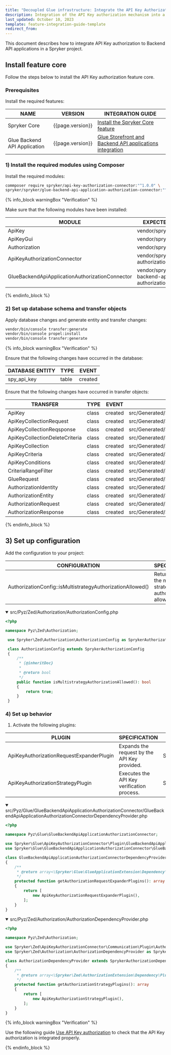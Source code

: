 ```yaml
---
title: "Decoupled Glue infrastructure: Integrate the API Key Authorization"
description: Integration of the API Key authorization mechanism into a Spryker project.
last_updated: October 10, 2023
template: feature-integration-guide-template
redirect_from:
---
```


This document describes how to integrate API Key authorization to Backend API applications in a Spryker project.

## Install feature core

Follow the steps below to install the API Key authorization feature core.

### Prerequisites

Install the required features:

| NAME                         | VERSION           | INTEGRATION GUIDE                                                                                                                                                                                                                |
|------------------------------| ----------------- |----------------------------------------------------------------------------------------------------------------------------------------------------------------------------------------------------------------------------------|
| Spryker Core                 | {{page.version}} | [Install the Spryker Core feature](/docs/pbc/all/miscellaneous/{{page.version}}/install-and-upgrade/install-features/install-the-spryker-core-feature.html)                                                                                                                                                                |
| Glue Backend API Application | {{page.version}} | [Glue Storefront and Backend API applications integration](/docs/scos/dev/migration-concepts/migrate-to-decoupled-glue-infrastructure/decoupled-glue-infrastructure-integrate-storefront-and-backend-glue-api-applications.html) |

### 1) Install the required modules using Composer

Install the required modules:

```bash
commposer require spryker/api-key-authorization-connector:"^1.0.0" \
spryker/spryker/glue-backend-api-application-authorization-connector:"^1.4.0"
```

{% info_block warningBox "Verification" %}

Make sure that the following modules have been installed:

| MODULE                       | EXPECTED DIRECTORY                             |
|------------------------------|------------------------------------------------|
| ApiKey                       | vendor/spryker/api-key                         |
| ApiKeyGui                    | vendor/spryker/api-key-gui                     |
| Authorization                | vendor/spryker/authorization                   |
| ApiKeyAuthorizationConnector | vendor/spryker/api-key-authorization-connector |
| GlueBackendApiApplicationAuthorizationConnector                | vendor/spryker/glue-backend-api-application-authorization-connector                   |

{% endinfo_block %}

### 2) Set up database schema and transfer objects

Apply database changes and generate entity and transfer changes:

```bash
vendor/bin/console transfer:generate
vendor/bin/console propel:install
vendor/bin/console transfer:generate
```

{% info_block warningBox "Verification" %}

Ensure that the following changes have occurred in the database:

| DATABASE ENTITY | TYPE | EVENT |
|-----------------| --- | --- |
| spy\_api\_key   | table | created |

Ensure that the following changes have occurred in transfer objects:

| TRANSFER                       | TYPE | EVENT | PATH |
|--------------------------------| --- | --- | --- |
| ApiKey                         | class | created | src/Generated/Shared/Transfer/ApiKeyTransfer |
| ApiKeyCollectionRequest        | class | created | src/Generated/Shared/Transfer/ApiKeyCollectionRequestTransfer |
| ApiKeyCollectionReqsponse      | class | created | src/Generated/Shared/Transfer/ApiKeyCollectionReqsponseTransfer |
| ApiKeyCollectionDeleteCriteria | class | created | src/Generated/Shared/Transfer/ApiKeyCollectionDeleteCriteriaTransfer |
| ApiKeyCollection               | class | created | src/Generated/Shared/Transfer/ApiKeyCollectionTransfer |
| ApiKeyCriteria                 | class | created | src/Generated/Shared/Transfer/ApiKeyCriteriaTransfer |
| ApiKeyConditions                  | class | created | src/Generated/Shared/Transfer/ApiKeyConditionsTransfer |
| CriteriaRangeFilter                  | class | created | src/Generated/Shared/Transfer/CriteriaRangeFilterTransfer |
| GlueRequest                 | class | created | src/Generated/Shared/Transfer/GlueRequestTransfer |
| AuthorizationIdentity  | class | created | src/Generated/Shared/Transfer/AuthorizationIdentityTransfer |
| AuthorizationEntity  | class | created | src/Generated/Shared/Transfer/AuthorizationEntityTransfer |
| AuthorizationRequest  | class | created | src/Generated/Shared/Transfer/AuthorizationRequestTransfer |
| AuthorizationResponse  | class | created | src/Generated/Shared/Transfer/AuthorizationResponseTransfer |

{% endinfo_block %}

## 3) Set up configuration

Add the configuration to your project:

| CONFIGURATION                                              | SPECIFICATION                                                    | NAMESPACE |
|------------------------------------------------------------|------------------------------------------------------------------| --- |
| AuthorizationConfig::isMultistrategyAuthorizationAllowed() | Returns true if the multiple strategies authorization is allowed. | Pyz\Zed\Authorization\AuthorizationConfig |

<details open>
<summary markdown='span'>src/Pyz/Zed/Authorization/AuthorizationConfig.php</summary>

```php
<?php

namespace Pyz\Zed\Authorization;

 use Spryker\Zed\Authorization\AuthorizationConfig as SprykerAuthorizationConfig;

 class AuthorizationConfig extends SprykerAuthorizationConfig
 {
     /**
      * {@inheritDoc}
      *
      * @return bool
      */
     public function isMultistrategyAuthorizationAllowed(): bool
     {
         return true;
     }
 }
```
</details>

### 4) Set up behavior

1. Activate the following plugins:

| PLUGIN | SPECIFICATION                                | NAMESPACE |
| --- |----------------------------------------------| --- |
| ApiKeyAuthorizationRequestExpanderPlugin | Expands the request by the API Key provided. | Spryker\Glue\ApiKeyAuthorizationConnector\Plugin\GlueBackendApiApplicationAuthorizationConnector |
| ApiKeyAuthorizationStrategyPlugin | Executes the API Key verification process.         | Spryker\Zed\ApiKeyAuthorizationConnector\Communication\Plugin\Authorization |

<details open>
<summary markdown='span'>src/Pyz/Glue/GlueBackendApiApplicationAuthorizationConnector/GlueBackendApiApplicationAuthorizationConnectorDependencyProvider.php</summary>

```php
<?php

namespace Pyz\Glue\GlueBackendApiApplicationAuthorizationConnector;

use Spryker\Glue\ApiKeyAuthorizationConnector\Plugin\GlueBackendApiApplicationAuthorizationConnector\ApiKeyAuthorizationRequestExpanderPlugin;
use Spryker\Glue\GlueBackendApiApplicationAuthorizationConnector\GlueBackendApiApplicationAuthorizationConnectorDependencyProvider as SprykerGlueBackendApiApplicationAuthorizationConnectorDependencyProvider;

class GlueBackendApiApplicationAuthorizationConnectorDependencyProvider extends SprykerGlueBackendApiApplicationAuthorizationConnectorDependencyProvider
{
    /**
     * @return array<\Spryker\Glue\GlueApplicationExtension\Dependency\Plugin\AuthorizationRequestExpanderPluginInterface>
     */
    protected function getAuthorizationRequestExpanderPlugins(): array
    {
        return [
            new ApiKeyAuthorizationRequestExpanderPlugin(),
        ];
    }
}

```
</details>

<details open>
<summary markdown='span'>src/Pyz/Zed/Authorization/AuthorizationDependencyProvider.php</summary>

```php  
<?php

namespace Pyz\Zed\Authorization;

use Spryker\Zed\ApiKeyAuthorizationConnector\Communication\Plugin\Authorization\ApiKeyAuthorizationStrategyPlugin;
use Spryker\Zed\Authorization\AuthorizationDependencyProvider as SprykerAuthorizationDependencyProvider;

class AuthorizationDependencyProvider extends SprykerAuthorizationDependencyProvider
{
    /**
     * @return array<\Spryker\Zed\AuthorizationExtension\Dependency\Plugin\AuthorizationStrategyPluginInterface>
     */
    protected function getAuthorizationStrategyPlugins(): array
    {
        return [
            new ApiKeyAuthorizationStrategyPlugin(),
        ];
    }
}

```
</details>

{% info_block warningBox "Verification" %}

Use the following guide [Use API Key authorization](/docs/scos/dev/glue-api-guides/{{page.version}}/use-api-key-authorization.html) to check that the API Key authorization is integrated properly.

{% endinfo_block %}